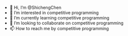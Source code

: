 - 👋 Hi, I’m @ShichengChen
- 👀 I’m interested in competitive programming
- 🌱 I’m currently learning competitive programming
- 💞️ I’m looking to collaborate on competitive programming
- 📫 How to reach me by competitive programming

<!---
ShichengChen/ShichengChen is a ✨ special ✨ repository because its `README.md` (this file) appears on your GitHub profile.
You can click the Preview link to take a look at your changes.
--->
